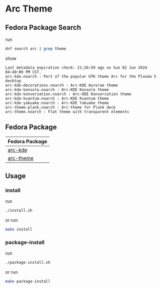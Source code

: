 

# Arc Theme




## Fedora Package Search

run

``` sh
dnf search arc | grep theme
```

show

```
Last metadata expiration check: 21:26:59 ago on Sun 02 Jun 2024 04:49:09 PM CST.
arc-kde.noarch : Port of the popular GTK theme Arc for the Plasma 5 desktop
arc-kde-decorations.noarch : Arc-KDE Aurorae theme
arc-kde-konsole.noarch : Arc-KDE Konsole theme
arc-kde-konversation.noarch : Arc-KDE Konversation theme
arc-kde-kvantum.noarch : Arc-KDE Kvantum theme
arc-kde-yakuake.noarch : Arc-KDE Yakuake theme
arc-theme-plank.noarch : Arc-theme for Plank dock
arc-theme.noarch : Flat theme with transparent elements
```




## Fedora Package

| Fedora Package |
| --- |
| [arc-kde](https://packages.fedoraproject.org/pkgs/arc-kde/arc-kde/) |
| [arc-theme](https://packages.fedoraproject.org/pkgs/arc-theme/arc-theme/) |




## Usage


### install

run

``` sh
./install.sh
```

or run

``` sh
make install
```


### package-install

run

``` sh
./package-install.sh
```

or run

``` sh
make package-install
```
